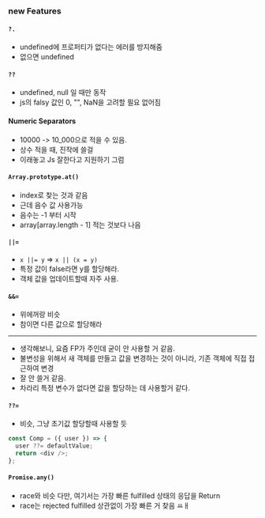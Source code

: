 ### new Features

#### `?.`

- undefined에 프로퍼티가 없다는 에러를 방지해줌
- 없으면 undefined

#### `??`

- undefined, null 일 때만 동작
- js의 falsy 값인 0, "", NaN을 고려할 필요 없어짐

#### Numeric Separators

- 10000 -> 10_000으로 적을 수 있음.
- 상수 적을 때, 진작에 쓸걸
- 이래놓고 Js 잘한다고 지원하기 그럼

#### `Array.prototype.at()`

- index로 찾는 것과 같음
- 근데 음수 값 사용가능
- 음수는 -1 부터 시작
- array[array.length - 1] 적는 것보다 나음

#### `||=`

- `x ||= y` => `x || (x = y)`
- 특정 값이 false라면 y를 할당해라.
- 객체 값을 업데이트할때 자주 사용.

#### `&&=`

- 위에꺼랑 비슷
- 참이면 다른 값으로 할당해라

---

- 생각해보니, 요즘 FP가 주인데 굳이 안 사용할 거 같음.
- 불변성을 위해서 새 객체를 만들고 값을 변경하는 것이 아니라, 기존 객체에 직접 접근하여 변경
- 잘 안 쓸거 같음.
- 차라리 특정 변수가 없다면 값을 할당하는 데 사용할거 같다.

#### `??=`

- 비슷, 그냥 초기값 할당할때 사용할 듯

```js
const Comp = ({ user }) => {
  user ??= defaultValue;
  return <div />;
};
```

#### `Promise.any()`

- race와 비슷 다만, 여기서는 가장 빠른 fulfilled 상태의 응답을 Return
- race는 rejected fulfilled 상관없이 가장 빠른 거 찾음
  ㅛㅐ
